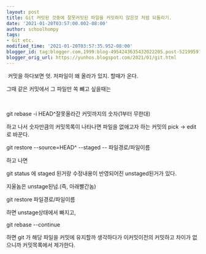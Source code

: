 ```yaml
---
layout: post
title: Git 커밋된 것중에 잘못커밋된 파일을 커밋하지 않은것 처럼 되돌리기.
date: '2021-01-20T03:57:00.002-08:00'
author: schoolhompy
tags:
- Git etc.
modified_time: '2021-01-20T03:57:35.952-08:00'
blogger_id: tag:blogger.com,1999:blog-4954243635432022205.post-5219959779716392086
blogger_orig_url: https://yunhos.blogspot.com/2021/01/git.html
---
```


<p>&nbsp;커밋을 하다보면 엇. 저파일이 왜 올라가 있지. 할때가 온다.</p><p>그때 같은 커밋에서 그 파일만 쏙 뺴고 싶을때는</p><p><br /></p><p>git rebase -i HEAD^잘못올라간 커밋까지의 숫자(1부터 무한대)&nbsp;</p><p>하고 나서 숫자만큼의 커밋목록이 나타나면 파일을 없애고자 하는 커밋의 pick -&gt; edit로 바꾼다.</p><p>git restore --source=HEAD^ --staged -- 파일경로/파일이름</p><p>하고 나면&nbsp;</p><p>git status 에 staged 된거랑 수정내용이 반영되어진 unstaged된거가 있다.</p><p>지울놈은 unstage된넘.(즉, 아래빨간놈)</p><p>git restore 파일경로/파일이름</p><p>하면 unstage상태에서 빠지고,&nbsp;</p><p>git rebase --continue&nbsp;</p><p>하면 git 가 해당 파일을 커밋에 유지할까 생각하다가 이커밋이전의 커밋하고 차이가 없으니까 커밋목록에서 제가한다.</p><p><br /></p>